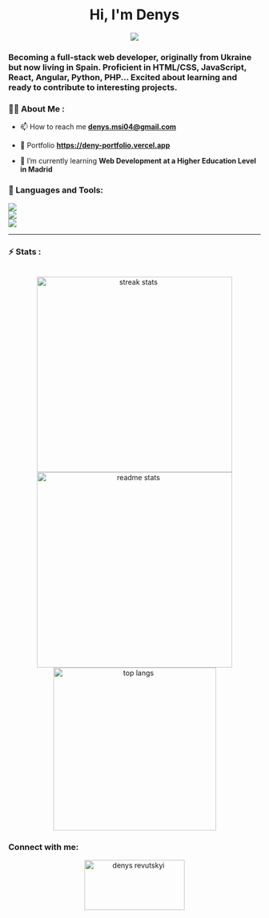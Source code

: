 

<div id="header" align="center">
    <p align="center">
    <h1 align="center">Hi, I'm Denys</h1>
    <img src="https://readme-typing-svg.demolab.com/?lines=Aspiring%20to be full%20stack web dev;Studying%20Nest.js%20right %20now&font=consolas%20Code&center=true&width=440&height=45&color=#000000&vCenter=true&pause=1000&size=22" />
</p>
    <h3 align="left">Becoming a full-stack web developer, originally from Ukraine but now living in Spain. Proficient in HTML/CSS, JavaScript, React, Angular, Python, PHP... Excited about learning and ready to contribute to interesting projects.</h3>
</div>


### 👨‍💻 About Me :

- 📫 How to reach me **denys.msi04@gmail.com**

- 📓 Portfolio **https://deny-portfolio.vercel.app**

- 🌱 I’m currently learning **Web Development at a Higher Education Level in Madrid**

### 🔨 Languages and Tools:
<div align="left">
    <div>
        <img src="https://skillicons.dev/icons?i=angular,react,tailwind,astro,javascript,typescript,html,css,bootstrap"/><br>
        <img src="https://skillicons.dev/icons?i=nest,express,php,python,java,mysql,bash" /><br>
        <img src="https://skillicons.dev/icons?i=wordpress,figma,bun,yarn,linux,git" /><br>
    </div>
</div>

---
### ⚡ Stats :
<br>
<div align=center>
  <img width=390 src="https://github-readme-streak-stats-salesp07.vercel.app/?user=revudev&count_private=true&theme=react&border_radius=10" alt="streak stats"/>
  <img width=390 src="https://github-readme-stats-salesp07.vercel.app/api?username=revudev&count_private=true&show_icons=true&theme=react&rank_icon=github&border_radius=10" alt="readme stats" />
  <br/>
  <img width=325 align="center" src="https://github-readme-stats-salesp07.vercel.app/api/top-langs/?username=revudev&hide=HTML&langs_count=8&layout=compact&theme=react&border_radius=10&size_weight=0.5&count_weight=0.5&exclude_repo=github-readme-stats" alt="top langs" />
</div>

<h3 align="left">Connect with me:</h3>
<p align="center">
<a href="https://www.linkedin.com/in/denys-revutskyi-1874a9244/" target="blank"><img align="center" src="https://raw.githubusercontent.com/rahuldkjain/github-profile-readme-generator/master/src/images/icons/Social/linked-in-alt.svg" alt="denys revutskyi" height="100" width="200" /></a>
</p>
